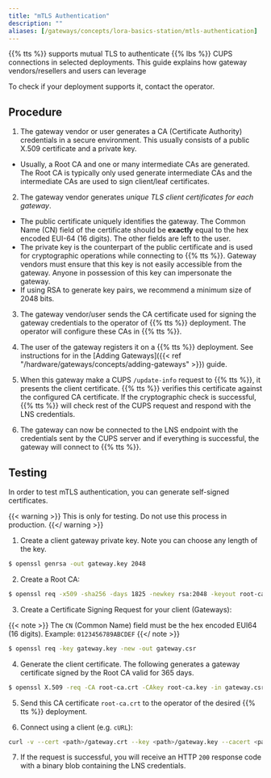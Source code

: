 ```yaml
---
title: "mTLS Authentication"
description: ""
aliases: [/gateways/concepts/lora-basics-station/mtls-authentication]
---
```


{{% tts %}} supports mutual TLS to authenticate {{% lbs %}} CUPS connections in selected deployments. This guide explains how gateway vendors/resellers and users can leverage

<!--more-->

To check if your deployment supports it, contact the operator.

## Procedure

1. The gateway vendor or user generates a CA (Certificate Authority) credentials in a secure environment. This usually consists of a public X.509 certificate and a private key.

- Usually, a Root CA and one or many intermediate CAs are generated. The Root CA is typically only used generate intermediate CAs and the intermediate CAs are used to sign client/leaf certificates.

2. The gateway vendor generates _unique TLS client certificates for each gateway_.

- The public certificate uniquely identifies the gateway. The Common Name (CN) field of the certificate should be **exactly** equal to the hex encoded EUI-64 (16 digits). The other fields are left to the user.
- The private key is the counterpart of the public certificate and is used for cryptographic operations while connecting to {{% tts %}}. Gateway vendors must ensure that this key is not easily accessible from the gateway. Anyone in possession of this key can impersonate the gateway.
- If using RSA to generate key pairs, we recommend a minimum size of 2048 bits.

3. The gateway vendor/user sends the CA certificate used for signing the gateway credentials to the operator of {{% tts %}} deployment. The operator will configure these CAs in {{% tts %}}.

4. The user of the gateway registers it on a {{% tts %}} deployment. See instructions for in the [Adding Gateways]({{< ref "/hardware/gateways/concepts/adding-gateways" >}}) guide.

5. When this gateway make a CUPS `/update-info` request to {{% tts %}}, it presents the client certificate. {{% tts %}} verifies this certificate against the configured CA certificate. If the cryptographic check is successful, {{% tts %}} will check rest of the CUPS request and respond with the LNS credentials.

6. The gateway can now be connected to the LNS endpoint with the credentials sent by the CUPS server and if everything is successful, the gateway will connect to {{% tts %}}.

## Testing

In order to test mTLS authentication, you can generate self-signed certificates.

{{< warning >}}
This is only for testing. Do not use this process in production.
{{</ warning >}}

1. Create a client gateway private key. Note you can choose any length of the key.

```bash
$ openssl genrsa -out gateway.key 2048
```

2. Create a Root CA:

```bash
$ openssl req -x509 -sha256 -days 1825 -newkey rsa:2048 -keyout root-ca.key -out root-ca.crt
```

3. Create a Certificate Signing Request for your client (Gateways):

{{< note >}}
The `CN` (Common Name) field must be the hex encoded EUI64 (16 digits). Example: `0123456789ABCDEF`
{{</ note >}}

```bash
$ openssl req -key gateway.key -new -out gateway.csr
```

4. Generate the client certificate. The following generates a gateway certificate signed by the Root CA valid for 365 days.

```bash
$ openssl X.509 -req -CA root-ca.crt -CAkey root-ca.key -in gateway.csr -out gateway.crt -days 365 -CAcreateserial -sha256 -days 365
```

5. Send this CA certificate `root-ca.crt` to the operator of the desired {{% tts %}} deployment.

6. Connect using a client (e.g. `cURL`):

```bash
curl -v --cert <path>/gateway.crt --key <path>/gateway.key --cacert <path>/root-ca.crt https://<domain>:8987/update-info -d '{"router":"<EUI in ID6>"}'
```

7. If the request is successful, you will receive an HTTP `200` response code with a binary blob containing the LNS credentials.
